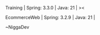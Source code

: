 Training | 
Spring: 3.3.0 | 
Java: 21 | ><

EcommerceWeb | 
Spring: 3.2.9 | 
Java: 21 | 

~NiggaDev
